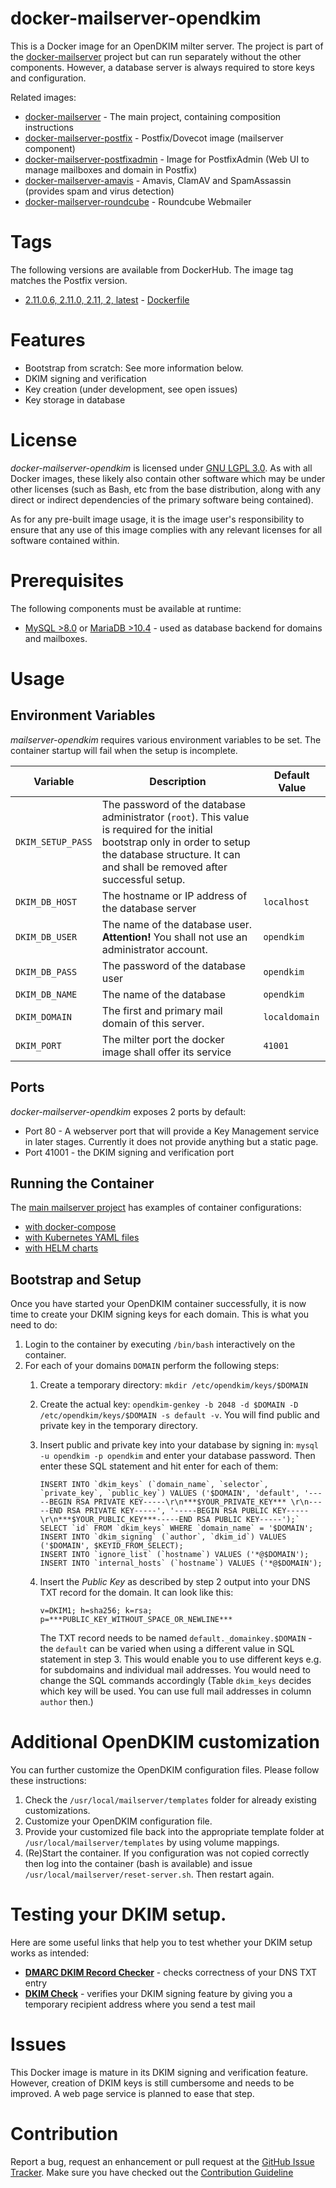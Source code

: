# docker-mailserver-opendkim
This is a Docker image for an OpenDKIM milter server. The project is part of the 
[docker-mailserver](https://github.com/technicalguru/docker-mailserver) project but can run separately 
without the other components. However, a database server is always required to store keys and configuration. 

Related images:
* [docker-mailserver](https://github.com/technicalguru/docker-mailserver) - The main project, containing composition instructions
* [docker-mailserver-postfix](https://github.com/technicalguru/docker-mailserver-postfix) - Postfix/Dovecot image (mailserver component)
* [docker-mailserver-postfixadmin](https://github.com/technicalguru/docker-mailserver-postfixadmin) - Image for PostfixAdmin (Web UI to manage mailboxes and domain in Postfix)
* [docker-mailserver-amavis](https://github.com/technicalguru/docker-mailserver-amavis) - Amavis, ClamAV and SpamAssassin (provides spam and virus detection)
* [docker-mailserver-roundcube](https://github.com/technicalguru/docker-mailserver-roundcube) - Roundcube Webmailer

# Tags
The following versions are available from DockerHub. The image tag matches the Postfix version.

* [2.11.0.6, 2.11.0, 2.11, 2, latest](https://github.com/technicalguru/docker-mailserver-opendkim/tree/v2.11.0.6) - [Dockerfile](https://github.com/technicalguru/docker-mailserver-opendkim/blob/2.11.0.6/Dockerfile)

# Features
* Bootstrap from scratch: See more information below.
* DKIM signing and verification
* Key creation (under development, see open issues)
* Key storage in database

# License
_docker-mailserver-opendkim_  is licensed under [GNU LGPL 3.0](LICENSE.md). As with all Docker images, these likely also contain other software which may be under other licenses (such as Bash, etc from the base distribution, along with any direct or indirect dependencies of the primary software being contained).

As for any pre-built image usage, it is the image user's responsibility to ensure that any use of this image complies with any relevant licenses for all software contained within.

# Prerequisites
The following components must be available at runtime:
* [MySQL >8.0](https://hub.docker.com/\_/mysql) or [MariaDB >10.4](https://hub.docker.com/\_/mariadb) - used as database backend for domains and mailboxes. 

# Usage

## Environment Variables
_mailserver-opendkim_  requires various environment variables to be set. The container startup will fail when the setup is incomplete.

| **Variable** | **Description** | **Default Value** |
|------------|---------------|-----------------|
| `DKIM_SETUP_PASS` | The password of the database administrator (`root`). This value is required for the initial bootstrap only in order to setup the database structure. It can and shall be removed after successful setup. |  |
| `DKIM_DB_HOST` | The hostname or IP address of the database server | `localhost` |
| `DKIM_DB_USER` | The name of the database user. **Attention!** You shall not use an administrator account. | `opendkim` |
| `DKIM_DB_PASS` | The password of the database user | `opendkim` |
| `DKIM_DB_NAME` | The name of the database | `opendkim` |
| `DKIM_DOMAIN` | The first and primary mail domain of this server. | `localdomain` |
| `DKIM_PORT` | The milter port the docker image shall offer its service | `41001` |

## Ports
_docker-mailserver-opendkim_ exposes 2 ports by default:
* Port 80 - A webserver port that will provide a Key Management service in later stages. Currently it does not provide anything but a static page.
* Port 41001 - the DKIM signing and verification port
 
## Running the Container
The [main mailserver project](https://github.com/technicalguru/docker-mailserver) has examples of container configurations:
* [with docker-compose](https://github.com/technicalguru/docker-mailserver/tree/master/examples/docker-compose)
* [with Kubernetes YAML files](https://github.com/technicalguru/docker-mailserver/tree/master/examples/kubernetes)
* [with HELM charts](https://github.com/technicalguru/docker-mailserver/tree/master/examples/helm-charts)

## Bootstrap and Setup
Once you have started your OpenDKIM container successfully, it is now time to create your DKIM signing keys for each domain. This is what you need to do:

1. Login to the container by executing `/bin/bash` interactively on the container.
1. For each of your domains `DOMAIN` perform the following steps:
    1. Create a temporary directory: `mkdir /etc/opendkim/keys/$DOMAIN`
    2. Create the actual key: `opendkim-genkey -b 2048 -d $DOMAIN -D /etc/opendkim/keys/$DOMAIN -s default -v`. You will find public and private key in the temporary directory.
    3. Insert public and private key into your database by signing in: `mysql -u opendkim -p opendkim` and enter your database password.
       Then enter these SQL statement and hit enter for each of them:

        ```
        INSERT INTO `dkim_keys` (`domain_name`, `selector`, `private_key`, `public_key`) VALUES ('$DOMAIN', 'default', '-----BEGIN RSA PRIVATE KEY-----\r\n***$YOUR_PRIVATE_KEY*** \r\n-----END RSA PRIVATE KEY-----', '-----BEGIN RSA PUBLIC KEY-----\r\n***$YOUR_PUBLIC_KEY***-----END RSA PUBLIC KEY-----');`
        SELECT `id` FROM `dkim_keys` WHERE `domain_name` = '$DOMAIN'; 
        INSERT INTO `dkim_signing` (`author`, `dkim_id`) VALUES ('$DOMAIN', $KEYID_FROM_SELECT);
        INSERT INTO `ignore_list` (`hostname`) VALUES ('*@$DOMAIN');
        INSERT INTO `internal_hosts` (`hostname`) VALUES ('*@$DOMAIN');
        ```

    4. Insert the *Public Key* as described by step 2 output into your DNS TXT record for the domain. It can look like this:

        ```
        v=DKIM1; h=sha256; k=rsa; p=***PUBLIC_KEY_WITHOUT_SPACE_OR_NEWLINE***
        ```

       The TXT record needs to be named `default._domainkey.$DOMAIN` - the `default` can be varied when using a different value in SQL statement in step 3. This would enable
       you to use different keys e.g. for subdomains and individual mail addresses. You would need to change the SQL commands accordingly (Table `dkim_keys` decides
       which key will be used. You can use full mail addresses in column `author` then.)

# Additional OpenDKIM customization
You can further customize the OpenDKIM configuration files. Please follow these instructions:

1. Check the `/usr/local/mailserver/templates` folder for already existing customizations. 
1. Customize your OpenDKIM configuration file.
1. Provide your customized file back into the appropriate template folder at `/usr/local/mailserver/templates` by using volume mappings.
1. (Re)Start the container. If you configuration was not copied correctly then log into the container (bash is available) and issue `/usr/local/mailserver/reset-server.sh`. Then restart again.

# Testing your DKIM setup.

Here are some useful links that help you to test whether your DKIM setup works as intended:

* [**DMARC DKIM Record Checker**](https://www.dmarcanalyzer.com/how-to-validate-a-domainkey-dkim-record/) - checks correctness of your DNS TXT entry
* [**DKIM Check**](https://www.appmaildev.com/en/dkim) - verifies your DKIM signing feature by giving you a temporary recipient address where you send a test mail

# Issues
This Docker image is mature in its DKIM signing and verification feature. However, creation of DKIM keys is still cumbersome and needs to be improved. A web page service is planned to ease that step.

# Contribution
Report a bug, request an enhancement or pull request at the [GitHub Issue Tracker](https://github.com/technicalguru/docker-mailserver-opendkim/issues). Make sure you have checked out the [Contribution Guideline](CONTRIBUTING.md)
